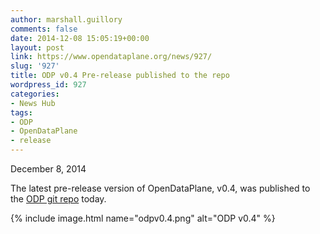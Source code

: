 ```yaml
---
author: marshall.guillory
comments: false
date: 2014-12-08 15:05:19+00:00
layout: post
link: https://www.opendataplane.org/news/927/
slug: '927'
title: ODP v0.4 Pre-release published to the repo
wordpress_id: 927
categories:
- News Hub
tags:
- ODP
- OpenDataPlane
- release
---
```


December 8, 2014

The latest pre-release version of OpenDataPlane, v0.4, was published to the [ODP git repo](https://git.linaro.org/lng/odp.git/commit/2bdbdf545bf830a15f56b60db314ae987ed3a651) today.

{% include image.html name="odpv0.4.png" alt="ODP v0.4" %}
